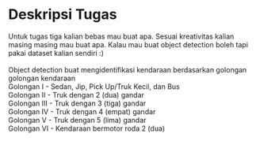 # Deskripsi Tugas

Untuk tugas tiga kalian bebas mau buat apa. Sesuai kreativitas kalian masing masing mau buat apa. Kalau mau buat object detection boleh tapi pakai dataset kalian sendiri :) \
\
Object detection buat mengidentifikasi kendaraan berdasarkan golongan golongan kendaraan\
Golongan I   - Sedan, Jip, Pick Up/Truk Kecil, dan Bus\
Golongan II  - Truk dengan 2 (dua) gandar\
Golongan III - Truk dengan 3 (tiga) gandar\
Golongan IV	 - Truk dengan 4 (empat) gandar\
Golongan V	 - Truk dengan 5 (lima) gandar\
Golongan VI	 - Kendaraan bermotor roda 2 (dua)
